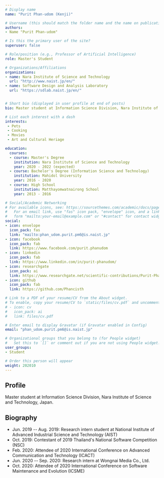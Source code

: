 ```yaml
---
# Display name
name: "Purit Phan-udom (Kenji)"

# Username (this should match the folder name and the name on publications)
authors:
- Name "Purit Phan-udom"

# Is this the primary user of the site?
superuser: false

# Role/position (e.g., Professor of Artificial Intelligence)
role: Master's Student

# Organizations/Affiliations
organizations:
- name: Nara Institute of Science and Technology
  url: "http://www.naist.jp/en/"
- name: Software Design and Analysis Laboratory
  url: "https://sdlab.naist.jp/en/"


# Short bio (displayed in user profile at end of posts)
bio: Master student at Information Science Division, Nara Institute of Science and Technology, Japan. Member of Software Design and Analysis Laboratory.

# List each interest with a dash
interests:
 - Pets
 - Cooking
 - Movies
 - Art and Cultural Heriage

education:
  courses:
  - course: Master's Degree
    institution: Nara Institute of Science and Technology
    year: 2020 - 2022 (expected)
  - course: Bachelor's Degree (Information Science and Technology)
    institution: Mahidol University
    year: 2016 - 2020
  - course: High School
    institution: Matthayomwatnairong School
    year: 2013 - 2016  

# Social/Academic Networking
# For available icons, see: https://sourcethemes.com/academic/docs/page-builder/#icons
#   For an email link, use "fas" icon pack, "envelope" icon, and a link in the
#   form "mailto:your-email@example.com" or "#contact" for contact widget.
social:
- icon: envelope
  icon_pack: fas
  link: "mailto:phan_udom.purit.pm6@is.naist.jp"
- icon: facebook
  icon_pack: fab
  link: https://www.facebook.com/purit.phanudom
- icon: linkedin
  icon_pack: fab
  link: https://www.linkedin.com/in/purit-phanudom/
- icon: researchgate
  icon_pack: ai
  link: https://www.researchgate.net/scientific-contributions/Purit-Phan-Udom-2173281646
- icon: github
  icon_pack: fab
  link: https://github.com/Phancisth

# Link to a PDF of your resume/CV from the About widget.
# To enable, copy your resume/CV to `static/files/cv.pdf` and uncomment the lines below.
# - icon: cv
#   icon_pack: ai
#   link: files/cv.pdf

# Enter email to display Gravatar (if Gravatar enabled in Config)
email: "phan_udom.purit.pm6@is.naist.jp"

# Organizational groups that you belong to (for People widget)
#   Set this to `[]` or comment out if you are not using People widget.
user_groups:
- Student

# Order this person will appear
weight: 202010
---
```


## Profile

Master student at Information Science Division, Nara Institute of Science and Technology, Japan.

## Biography

- Jun. 2019 -- Aug. 2019: Research intern student at National Institute of Advanced Industrial Science and Technology (AIST)
- Oct. 2019: Contestant of 2019 Thailand's National Software Competition (NSC)
- Feb. 2020: Attendee of 2020 International Conference on Advanced Communication and Technology (ICACT)
- Jun. 2020 -- Sep. 2020: Research intern at Wongnai Media Co., Ltd.
- Oct. 2020: Attendee of 2020 International Conference on Software Maintenance and Evolution (ICSME)
